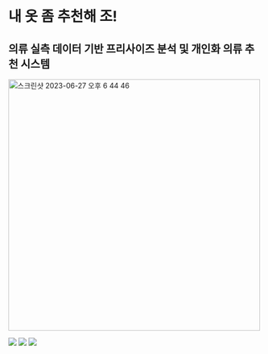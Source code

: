 # 내 옷 좀 추천해 조!
## 의류 실측 데이터 기반 프리사이즈 분석 및 개인화 의류 추천 시스템
<img width="500" alt="스크린샷 2023-06-27 오후 6 44 46" src="https://github.com/parkmy0420/ML_project/assets/63055186/193b59ee-2364-4508-a2a4-c9db9027b9ba">


<a href="https://github.com/parkmy0420"><img src="https://img.shields.io/badge/GitHub-181717?style=flat-square&logo=GitHub&logoColor=white"/></a>
<a href="https://velog.io/@Zer0"><img src="https://img.shields.io/badge/Velog-20C997?style=flat-square&logo=Velog&logoColor=white"/></a>
<a href="parkmy0420@gmail.com"><img src="https://img.shields.io/badge/Mail-EA4335?style=flat-square&logo=Gmail&logoColor=white"/></a>

